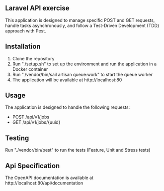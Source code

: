 ## Laravel API exercise
This application is designed to manage specific POST and GET requests, handle tasks asynchronously, and follow a Test-Driven Development (TDD) approach with Pest.

## Installation
1. Clone the repository
2. Run "./setup.sh" to set up the environment and run the application in a Docker container
3. Run "./vendor/bin/sail artisan queue:work" to start the queue worker
4. The application will be available at http://localhost:80

## Usage
The application is designed to handle the following requests:
- POST /api/v1/jobs
- GET /api/v1/jobs/{uuid}

## Testing
Run "./vendor/bin/pest" to run the tests (Feature, Unit and Stress tests)

## Api Specification
The OpenAPI documentation is available at http://localhost:80/api/documentation